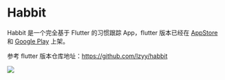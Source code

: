 # Habbit

Habbit 是一个完全基于 Flutter 的习惯跟踪 App，flutter 版本已经在 [AppStore](https://itunes.apple.com/cn/app/apple-store/id1448032376) 和 [Google Play](https://play.google.com/store/apps/details?id=me.limboy.habbit) 上架。

参考 flutter 版本仓库地址：https://github.com/lzyy/habbit

![](https://raw.githubusercontent.com/lzyy/habbit/master/screenshot.png)
